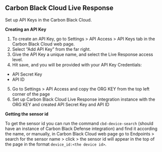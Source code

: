## Carbon Black Cloud Live Response
Set up API Keys in the Carbon Black Cloud.


**Creating an API Key**
1. To create an API Key, go to Settings > API Access > API Keys tab in the Carbon Black Cloud web page.
2. Select “Add API Key” from the far right.
3. Give the API Key a unique name, and select the Live Response access level.
4. Hit save, and you will be provided with your API Key Credentials:
  - API Secret Key
  - API ID
5. Go to Settings > API Access and copy the ORG KEY from the top left corner of the page
6. Set up Carbon Black Cloud Live Response integration instance with the ORG KEY and created API Secret Key and API ID


**Getting the sensor id**

To get the sensor id you can run the command ``cbd-device-search`` (should have an instance of Carbon Black Defense integration) and find it according the name,
or manually, in Carbon Black Cloud web page go to Endpoints > search for the sensor name > click > 
the sensor id will appear in the top of the page in the format ``device_id:<the device id>``. 